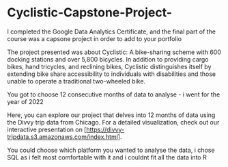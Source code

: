 # Cyclistic-Capstone-Project-
I completed the Google Data Analytics Certificate, and the final part of the course was a capsone project in order to add to your portfolio

The project presented was about Cyclistic: A bike-sharing scheme with 600 docking stations and over 5,800 bicycles. In addition to providing cargo bikes, hand tricycles, and reclining bikes, Cyclistic distinguishes itself by extending bike share accessibility to individuals with disabilities and those unable to operate a traditional two-wheeled bike.

You got to choose 12 consecutive months of data to analyse - i went for the year of 2022

Here, you can explore our project that delves into 12 months of data using the Divvy trip data from Chicago. For a detailed visualization, check out our interactive presentation on [https://divvy-tripdata.s3.amazonaws.com/index.html].

You could choose which platform you wanted to analyse the data, i chose SQL as i felt most comfortable with it and i couldnt fit all the data into R
